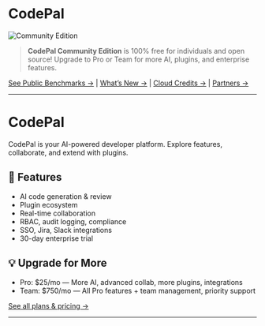# CodePal <br/>

![Community Edition](https://img.shields.io/badge/Community%20Edition-Free-blue?style=flat-square)

> **CodePal Community Edition** is 100% free for individuals and open source! Upgrade to Pro or Team for more AI, plugins, and enterprise features.

[See Public Benchmarks →](../app/benchmarks/page.tsx) | [What’s New →](../app/whats-new/page.tsx) | [Cloud Credits →](../app/cloud-credits/page.tsx) | [Partners →](../app/partners/page.tsx)

---

# CodePal

CodePal is your AI-powered developer platform. Explore features, collaborate, and extend with plugins.

## 🚀 Features
- AI code generation & review
- Plugin ecosystem
- Real-time collaboration
- RBAC, audit logging, compliance
- SSO, Jira, Slack integrations
- 30-day enterprise trial

## 💡 Upgrade for More
- Pro: $25/mo — More AI, advanced collab, more plugins, integrations
- Team: $750/mo — All Pro features + team management, priority support

[See all plans & pricing →](../app/pricing/page.tsx)

--- 